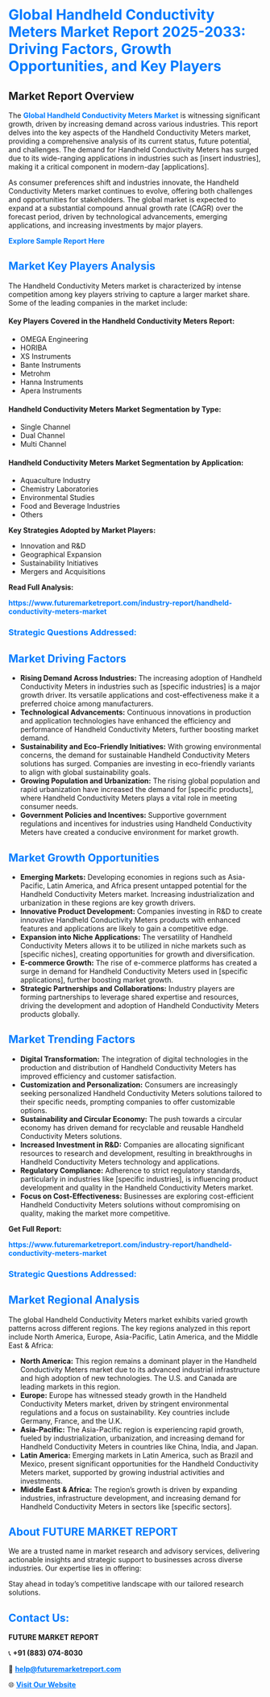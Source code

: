 <h1 style="color: #007BFF;">Global Handheld Conductivity Meters Market Report 2025-2033: Driving Factors, Growth Opportunities, and Key Players</h1>

<section id="overview">
<h2>Market Report Overview</h2>
<p>The <a href="https://www.futuremarketreport.com/industry-report/handheld-conductivity-meters-market" style="color: #007BFF; text-decoration: none;"><strong>Global Handheld Conductivity Meters Market</strong></a> is witnessing significant growth, driven by increasing demand across various industries. This report delves into the key aspects of the Handheld Conductivity Meters market, providing a comprehensive analysis of its current status, future potential, and challenges. The demand for Handheld Conductivity Meters has surged due to its wide-ranging applications in industries such as [insert industries], making it a critical component in modern-day [applications].</p>
<p>As consumer preferences shift and industries innovate, the Handheld Conductivity Meters market continues to evolve, offering both challenges and opportunities for stakeholders. The global market is expected to expand at a substantial compound annual growth rate (CAGR) over the forecast period, driven by technological advancements, emerging applications, and increasing investments by major players.</p>
</section>

<section id="overview">
<p><a href="https://www.futuremarketreport.com/request-sample/reportId=29428" style="color: #007BFF; text-decoration: none;"><strong>Explore Sample Report Here</strong></a></p>
</section>

<section id="key-players">
<h2 style="color: #007BFF;">Market Key Players Analysis</h2>
<p>The Handheld Conductivity Meters market is characterized by intense competition among key players striving to capture a larger market share. Some of the leading companies in the market include:</p>
<h4>Key Players Covered in the Handheld Conductivity Meters Report:</h4>
<ul><li>OMEGA Engineering</li><li>HORIBA</li><li>XS Instruments</li><li>Bante Instruments</li><li>Metrohm</li><li>Hanna Instruments</li><li>Apera Instruments</li></ul>
<h4>Handheld Conductivity Meters Market Segmentation by Type:</h4>
<ul><li>Single Channel</li><li>Dual Channel</li><li>Multi Channel</li></ul>

<h4>Handheld Conductivity Meters Market Segmentation by Application:</h4>
<ul><li>Aquaculture Industry</li><li>Chemistry Laboratories</li><li>Environmental Studies</li><li>Food and Beverage Industries</li><li>Others</li></ul>
<p><strong>Key Strategies Adopted by Market Players:</strong></p>
<ul>
<li>Innovation and R&D</li>
<li>Geographical Expansion</li>
<li>Sustainability Initiatives</li>
<li>Mergers and Acquisitions</li>
</ul>
</section>

<section>
<p><strong>Read Full Analysis: </strong></p><a href="https://www.futuremarketreport.com/industry-report/handheld-conductivity-meters-market" style="color: #007BFF; text-decoration: none;"><strong>https://www.futuremarketreport.com/industry-report/handheld-conductivity-meters-market</strong></a>
<h3 style="color: #007BFF;">Strategic Questions Addressed:</h3>
</section>

<section id="driving-factors">
<h2 style="color: #007BFF;">Market Driving Factors</h2>
<ul>
<li><strong>Rising Demand Across Industries:</strong> The increasing adoption of Handheld Conductivity Meters in industries such as [specific industries] is a major growth driver. Its versatile applications and cost-effectiveness make it a preferred choice among manufacturers.</li>
<li><strong>Technological Advancements:</strong> Continuous innovations in production and application technologies have enhanced the efficiency and performance of Handheld Conductivity Meters, further boosting market demand.</li>
<li><strong>Sustainability and Eco-Friendly Initiatives:</strong> With growing environmental concerns, the demand for sustainable Handheld Conductivity Meters solutions has surged. Companies are investing in eco-friendly variants to align with global sustainability goals.</li>
<li><strong>Growing Population and Urbanization:</strong> The rising global population and rapid urbanization have increased the demand for [specific products], where Handheld Conductivity Meters plays a vital role in meeting consumer needs.</li>
<li><strong>Government Policies and Incentives:</strong> Supportive government regulations and incentives for industries using Handheld Conductivity Meters have created a conducive environment for market growth.</li>
</ul>
</section>

<section id="growth-opportunities">
<h2 style="color: #007BFF;">Market Growth Opportunities</h2>
<ul>
<li><strong>Emerging Markets:</strong> Developing economies in regions such as Asia-Pacific, Latin America, and Africa present untapped potential for the Handheld Conductivity Meters market. Increasing industrialization and urbanization in these regions are key growth drivers.</li>
<li><strong>Innovative Product Development:</strong> Companies investing in R&D to create innovative Handheld Conductivity Meters products with enhanced features and applications are likely to gain a competitive edge.</li>
<li><strong>Expansion into Niche Applications:</strong> The versatility of Handheld Conductivity Meters allows it to be utilized in niche markets such as [specific niches], creating opportunities for growth and diversification.</li>
<li><strong>E-commerce Growth:</strong> The rise of e-commerce platforms has created a surge in demand for Handheld Conductivity Meters used in [specific applications], further boosting market growth.</li>
<li><strong>Strategic Partnerships and Collaborations:</strong> Industry players are forming partnerships to leverage shared expertise and resources, driving the development and adoption of Handheld Conductivity Meters products globally.</li>
</ul>
</section>

<section id="trending-factors">
<h2 style="color: #007BFF;">Market Trending Factors</h2>
<ul>
<li><strong>Digital Transformation:</strong> The integration of digital technologies in the production and distribution of Handheld Conductivity Meters has improved efficiency and customer satisfaction.</li>
<li><strong>Customization and Personalization:</strong> Consumers are increasingly seeking personalized Handheld Conductivity Meters solutions tailored to their specific needs, prompting companies to offer customizable options.</li>
<li><strong>Sustainability and Circular Economy:</strong> The push towards a circular economy has driven demand for recyclable and reusable Handheld Conductivity Meters solutions.</li>
<li><strong>Increased Investment in R&D:</strong> Companies are allocating significant resources to research and development, resulting in breakthroughs in Handheld Conductivity Meters technology and applications.</li>
<li><strong>Regulatory Compliance:</strong> Adherence to strict regulatory standards, particularly in industries like [specific industries], is influencing product development and quality in the Handheld Conductivity Meters market.</li>
<li><strong>Focus on Cost-Effectiveness:</strong> Businesses are exploring cost-efficient Handheld Conductivity Meters solutions without compromising on quality, making the market more competitive.</li>
</ul>
</section>

<section>
<p><strong>Get Full Report: </strong></p><a href="https://www.futuremarketreport.com/industry-report/handheld-conductivity-meters-market" style="color: #007BFF; text-decoration: none;"><strong>https://www.futuremarketreport.com/industry-report/handheld-conductivity-meters-market</strong></a>
<h3 style="color: #007BFF;">Strategic Questions Addressed:</h3>
</section>


<section id="regional-analysis">
<h2 style="color: #007BFF;">Market Regional Analysis</h2>
<p>The global Handheld Conductivity Meters market exhibits varied growth patterns across different regions. The key regions analyzed in this report include North America, Europe, Asia-Pacific, Latin America, and the Middle East & Africa:</p>
<ul>
<li><strong>North America:</strong> This region remains a dominant player in the Handheld Conductivity Meters market due to its advanced industrial infrastructure and high adoption of new technologies. The U.S. and Canada are leading markets in this region.</li>
<li><strong>Europe:</strong> Europe has witnessed steady growth in the Handheld Conductivity Meters market, driven by stringent environmental regulations and a focus on sustainability. Key countries include Germany, France, and the U.K.</li>
<li><strong>Asia-Pacific:</strong> The Asia-Pacific region is experiencing rapid growth, fueled by industrialization, urbanization, and increasing demand for Handheld Conductivity Meters in countries like China, India, and Japan.</li>
<li><strong>Latin America:</strong> Emerging markets in Latin America, such as Brazil and Mexico, present significant opportunities for the Handheld Conductivity Meters market, supported by growing industrial activities and investments.</li>
<li><strong>Middle East & Africa:</strong> The region’s growth is driven by expanding industries, infrastructure development, and increasing demand for Handheld Conductivity Meters in sectors like [specific sectors].</li>
</ul>
</section>

<footer>
<h2 style="color: #007BFF;">About FUTURE MARKET REPORT</h2>
<p>We are a trusted name in market research and advisory services, delivering actionable insights and strategic support to businesses across diverse industries. Our expertise lies in offering:</p>

<p>Stay ahead in today’s competitive landscape with our tailored research solutions.</p>

<h2 style="color: #007BFF;">Contact Us:</h2>
<p><strong>FUTURE MARKET REPORT</strong></p>
<p>📞 <strong>+91 (883) 074-8030</strong></p>
<p>📧 <strong><a href="mailto:help@futuremarketreport.com" style="color: #007BFF;">help@futuremarketreport.com</a></strong></p>
<p>🌐 <strong><a href="https://www.futuremarketreport.com/" style="color: #007BFF;">Visit Our Website</a></strong></p>
</footer>